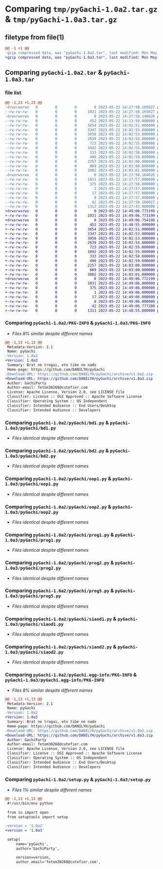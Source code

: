 # Comparing `tmp/pyGachi-1.0a2.tar.gz` & `tmp/pyGachi-1.0a3.tar.gz`

## filetype from file(1)

```diff
@@ -1 +1 @@
-gzip compressed data, was "pyGachi-1.0a2.tar", last modified: Mon May 22 14:27:58 2023, max compression
+gzip compressed data, was "pyGachi-1.0a3.tar", last modified: Mon May 22 14:49:06 2023, max compression
```

## Comparing `pyGachi-1.0a2.tar` & `pyGachi-1.0a3.tar`

### file list

```diff
@@ -1,23 +1,23 @@
-drwxrwxrwx   0        0        0        0 2023-05-22 14:27:58.165027 pyGachi-1.0a2/
--rw-rw-rw-   0        0        0     1031 2023-05-22 14:27:58.165027 pyGachi-1.0a2/PKG-INFO
-drwxrwxrwx   0        0        0        0 2023-05-22 14:27:58.148026 pyGachi-1.0a2/pyGachi/
--rw-rw-rw-   0        0        0      452 2023-05-22 14:13:59.000000 pyGachi-1.0a2/pyGachi/__init__.py
--rw-rw-rw-   0        0        0     3654 2023-05-22 14:02:51.000000 pyGachi-1.0a2/pyGachi/bd1.py
--rw-rw-rw-   0        0        0     3347 2023-05-22 14:02:53.000000 pyGachi-1.0a2/pyGachi/bd2.py
--rw-rw-rw-   0        0        0     3058 2023-05-22 14:02:53.000000 pyGachi-1.0a2/pyGachi/oop1.py
--rw-rw-rw-   0        0        0     2639 2023-05-22 14:02:54.000000 pyGachi-1.0a2/pyGachi/oop2.py
--rw-rw-rw-   0        0        0      723 2023-05-22 14:02:55.000000 pyGachi-1.0a2/pyGachi/prog1.py
--rw-rw-rw-   0        0        0     1042 2023-05-22 14:02:55.000000 pyGachi-1.0a2/pyGachi/prog2.py
--rw-rw-rw-   0        0        0      333 2023-05-22 14:02:58.000000 pyGachi-1.0a2/pyGachi/prog3.py
--rw-rw-rw-   0        0        0      490 2023-05-22 14:02:59.000000 pyGachi-1.0a2/pyGachi/prog4.py
--rw-rw-rw-   0        0        0     2257 2023-05-22 14:03:00.000000 pyGachi-1.0a2/pyGachi/prog5.py
--rw-rw-rw-   0        0        0      809 2023-05-22 14:03:00.000000 pyGachi-1.0a2/pyGachi/siaod1.py
--rw-rw-rw-   0        0        0     3002 2023-05-22 14:03:01.000000 pyGachi-1.0a2/pyGachi/siaod2.py
-drwxrwxrwx   0        0        0        0 2023-05-22 14:27:58.164026 pyGachi-1.0a2/pyGachi.egg-info/
--rw-rw-rw-   0        0        0     1031 2023-05-22 14:27:57.000000 pyGachi-1.0a2/pyGachi.egg-info/PKG-INFO
--rw-rw-rw-   0        0        0      375 2023-05-22 14:27:58.000000 pyGachi-1.0a2/pyGachi.egg-info/SOURCES.txt
--rw-rw-rw-   0        0        0        1 2023-05-22 14:27:57.000000 pyGachi-1.0a2/pyGachi.egg-info/dependency_links.txt
--rw-rw-rw-   0        0        0       17 2023-05-22 14:27:57.000000 pyGachi-1.0a2/pyGachi.egg-info/requires.txt
--rw-rw-rw-   0        0        0        8 2023-05-22 14:27:57.000000 pyGachi-1.0a2/pyGachi.egg-info/top_level.txt
--rw-rw-rw-   0        0        0       42 2023-05-22 14:27:58.166027 pyGachi-1.0a2/setup.cfg
--rw-rw-rw-   0        0        0     1313 2023-05-22 14:27:43.000000 pyGachi-1.0a2/setup.py
+drwxrwxrwx   0        0        0        0 2023-05-22 14:49:06.773199 pyGachi-1.0a3/
+-rw-rw-rw-   0        0        0     1031 2023-05-22 14:49:06.773199 pyGachi-1.0a3/PKG-INFO
+drwxrwxrwx   0        0        0        0 2023-05-22 14:49:06.754198 pyGachi-1.0a3/pyGachi/
+-rw-rw-rw-   0        0        0      452 2023-05-22 14:48:55.000000 pyGachi-1.0a3/pyGachi/__init__.py
+-rw-rw-rw-   0        0        0     3654 2023-05-22 14:02:51.000000 pyGachi-1.0a3/pyGachi/bd1.py
+-rw-rw-rw-   0        0        0     3347 2023-05-22 14:02:53.000000 pyGachi-1.0a3/pyGachi/bd2.py
+-rw-rw-rw-   0        0        0     3058 2023-05-22 14:02:53.000000 pyGachi-1.0a3/pyGachi/oop1.py
+-rw-rw-rw-   0        0        0     2639 2023-05-22 14:02:54.000000 pyGachi-1.0a3/pyGachi/oop2.py
+-rw-rw-rw-   0        0        0      723 2023-05-22 14:02:55.000000 pyGachi-1.0a3/pyGachi/prog1.py
+-rw-rw-rw-   0        0        0     1042 2023-05-22 14:02:55.000000 pyGachi-1.0a3/pyGachi/prog2.py
+-rw-rw-rw-   0        0        0      333 2023-05-22 14:02:58.000000 pyGachi-1.0a3/pyGachi/prog3.py
+-rw-rw-rw-   0        0        0      490 2023-05-22 14:02:59.000000 pyGachi-1.0a3/pyGachi/prog4.py
+-rw-rw-rw-   0        0        0     2257 2023-05-22 14:03:00.000000 pyGachi-1.0a3/pyGachi/prog5.py
+-rw-rw-rw-   0        0        0      809 2023-05-22 14:03:00.000000 pyGachi-1.0a3/pyGachi/siaod1.py
+-rw-rw-rw-   0        0        0     3002 2023-05-22 14:03:01.000000 pyGachi-1.0a3/pyGachi/siaod2.py
+drwxrwxrwx   0        0        0        0 2023-05-22 14:49:06.772199 pyGachi-1.0a3/pyGachi.egg-info/
+-rw-rw-rw-   0        0        0     1031 2023-05-22 14:49:06.000000 pyGachi-1.0a3/pyGachi.egg-info/PKG-INFO
+-rw-rw-rw-   0        0        0      375 2023-05-22 14:49:06.000000 pyGachi-1.0a3/pyGachi.egg-info/SOURCES.txt
+-rw-rw-rw-   0        0        0        1 2023-05-22 14:49:06.000000 pyGachi-1.0a3/pyGachi.egg-info/dependency_links.txt
+-rw-rw-rw-   0        0        0       17 2023-05-22 14:49:06.000000 pyGachi-1.0a3/pyGachi.egg-info/requires.txt
+-rw-rw-rw-   0        0        0        8 2023-05-22 14:49:06.000000 pyGachi-1.0a3/pyGachi.egg-info/top_level.txt
+-rw-rw-rw-   0        0        0       42 2023-05-22 14:49:06.777200 pyGachi-1.0a3/setup.cfg
+-rw-rw-rw-   0        0        0     1313 2023-05-22 14:48:55.000000 pyGachi-1.0a3/setup.py
```

### Comparing `pyGachi-1.0a2/PKG-INFO` & `pyGachi-1.0a3/PKG-INFO`

 * *Files 8% similar despite different names*

```diff
@@ -1,13 +1,13 @@
 Metadata-Version: 2.1
 Name: pyGachi
-Version: 1.0a2
+Version: 1.0a3
 Summary: Brat ne trogai, eto tibe ne nado
 Home-page: https://github.com/DANILYH/pyGachi
-Download-URL: https://github.com/DANILYH/pyGachi/archive/v1.0a2.zip
+Download-URL: https://github.com/DANILYH/pyGachi/archive/v1.0a3.zip
 Author: GachiParty
 Author-email: fetom30268@cutefier.com
 License: Apache License, Version 2.0, see LICENSE file
 Classifier: License :: OSI Approved :: Apache Software License
 Classifier: Operating System :: OS Independent
 Classifier: Intended Audience :: End Users/Desktop
 Classifier: Intended Audience :: Developers
```

### Comparing `pyGachi-1.0a2/pyGachi/bd1.py` & `pyGachi-1.0a3/pyGachi/bd1.py`

 * *Files identical despite different names*

### Comparing `pyGachi-1.0a2/pyGachi/bd2.py` & `pyGachi-1.0a3/pyGachi/bd2.py`

 * *Files identical despite different names*

### Comparing `pyGachi-1.0a2/pyGachi/oop1.py` & `pyGachi-1.0a3/pyGachi/oop1.py`

 * *Files identical despite different names*

### Comparing `pyGachi-1.0a2/pyGachi/oop2.py` & `pyGachi-1.0a3/pyGachi/oop2.py`

 * *Files identical despite different names*

### Comparing `pyGachi-1.0a2/pyGachi/prog1.py` & `pyGachi-1.0a3/pyGachi/prog1.py`

 * *Files identical despite different names*

### Comparing `pyGachi-1.0a2/pyGachi/prog2.py` & `pyGachi-1.0a3/pyGachi/prog2.py`

 * *Files identical despite different names*

### Comparing `pyGachi-1.0a2/pyGachi/prog5.py` & `pyGachi-1.0a3/pyGachi/prog5.py`

 * *Files identical despite different names*

### Comparing `pyGachi-1.0a2/pyGachi/siaod1.py` & `pyGachi-1.0a3/pyGachi/siaod1.py`

 * *Files identical despite different names*

### Comparing `pyGachi-1.0a2/pyGachi/siaod2.py` & `pyGachi-1.0a3/pyGachi/siaod2.py`

 * *Files identical despite different names*

### Comparing `pyGachi-1.0a2/pyGachi.egg-info/PKG-INFO` & `pyGachi-1.0a3/pyGachi.egg-info/PKG-INFO`

 * *Files 8% similar despite different names*

```diff
@@ -1,13 +1,13 @@
 Metadata-Version: 2.1
 Name: pyGachi
-Version: 1.0a2
+Version: 1.0a3
 Summary: Brat ne trogai, eto tibe ne nado
 Home-page: https://github.com/DANILYH/pyGachi
-Download-URL: https://github.com/DANILYH/pyGachi/archive/v1.0a2.zip
+Download-URL: https://github.com/DANILYH/pyGachi/archive/v1.0a3.zip
 Author: GachiParty
 Author-email: fetom30268@cutefier.com
 License: Apache License, Version 2.0, see LICENSE file
 Classifier: License :: OSI Approved :: Apache Software License
 Classifier: Operating System :: OS Independent
 Classifier: Intended Audience :: End Users/Desktop
 Classifier: Intended Audience :: Developers
```

### Comparing `pyGachi-1.0a2/setup.py` & `pyGachi-1.0a3/setup.py`

 * *Files 1% similar despite different names*

```diff
@@ -1,13 +1,13 @@
 #!/usr/bin/env python
 
 from io import open
 from setuptools import setup
 
-version = '1.0a2'
+version = '1.0a3'
 
 setup(
     name='pyGachi',
     author='GachiParty',
 
     version=version,
     author_email='fetom30268@cutefier.com',
```

